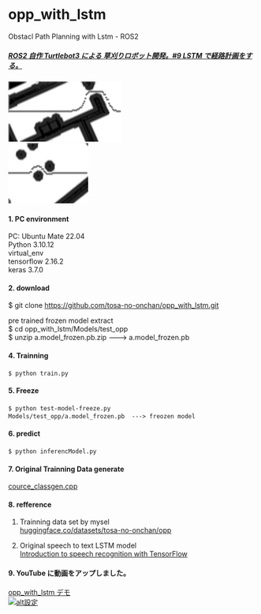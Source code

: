 # opp_with_lstm  
Obstacl Path Planning with Lstm - ROS2
##### [ROS2 自作 Turtlebot3 による 草刈りロボット開発。#9 LSTM で経路計画をする。](http://www.netosa.com/blog/2024/11/ros2-turtlebot3-9-lstm.html)  
![inferencModel result](https://github.com/tosa-no-onchan/opp_with_lstm/blob/main/work/v_245.jpg)  
![inferencModel result2](https://github.com/tosa-no-onchan/opp_with_lstm/blob/main/work/v_6.jpg)  

#### 1. PC environment  
PC: Ubuntu Mate 22.04  
Python 3.10.12  
virtual_env  
tensorflow 2.16.2  
keras 3.7.0  

#### 2. download  
   $ git clone https://github.com/tosa-no-onchan/opp_with_lstm.git
   
   pre trained frozen model extract  
   $ cd opp_with_lstm/Models/test_opp  
   $ unzip a.model_frozen.pb.zip     ---> a.model_frozen.pb   

#### 4. Trainning
    
    $ python train.py

#### 5. Freeze  

    $ python test-model-freeze.py  
    Models/test_opp/a.model_frozen.pb  ---> freozen model  

#### 6. predict
    
    $ python inferencModel.py

#### 7. Original Trainning Data generate  
   [cource_classgen.cpp](https://github.com/tosa-no-onchan/opp_with_transformer_cpp)  

#### 8. refference  
   1) Trainning data set by mysel  
   [huggingface.co/datasets/tosa-no-onchan/opp](https://huggingface.co/datasets/tosa-no-onchan/opp)  
   
   2) Original speech to text LSTM model  
   [Introduction to speech recognition with TensorFlow](https://pylessons.com/speech-recognition)

#### 9. YouTube に動画をアップしました。  

[opp_with_lstm デモ](https://www.youtube.com/watch?v=PXCq2HicOwA)   
[![alt設定](http://img.youtube.com/vi/PXCq2HicOwA/0.jpg)](https://www.youtube.com/watch?v=PXCq2HicOwA)


